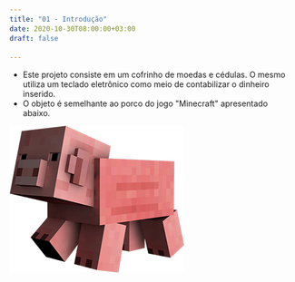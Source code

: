 ```yaml
---
title: "01 - Introdução"
date: 2020-10-30T08:00:00+03:00
draft: false

---
```


* Este projeto consiste em um cofrinho de moedas e cédulas. O mesmo utiliza um teclado eletrônico como meio de contabilizar o dinheiro inserido.
* O objeto é semelhante ao porco do jogo "Minecraft" apresentado abaixo.

![Imagem de Minecraft retirada do Google](docs/api/content/posts/pig-example.png)
